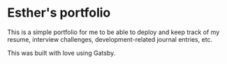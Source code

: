 # Esther's portfolio

This is a simple portfolio for me to be able to deploy and keep track of my resume, interview challenges, development-related journal entries, etc.

This was built with love using Gatsby.
